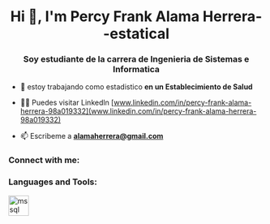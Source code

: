 <h1 align="center">Hi 👋, I'm Percy Frank Alama Herrera--estatical</h1>
<h3 align="center">Soy estudiante de la carrera de Ingenieria de Sistemas e Informatica</h3>

- 🔭 estoy trabajando como estadistico **en un Establecimiento de Salud**

- 👨‍💻 Puedes visitar Linkedln [www.linkedin.com/in/percy-frank-alama-herrera-98a019332](www.linkedin.com/in/percy-frank-alama-herrera-98a019332)

- 📫 Escribeme a **alamaherrera@gmail.com**

<h3 align="left">Connect with me:</h3>
<p align="left">
</p>

<h3 align="left">Languages and Tools:</h3>
<p align="left"> <a href="https://www.microsoft.com/en-us/sql-server" target="_blank" rel="noreferrer"> <img src="https://www.svgrepo.com/show/303229/microsoft-sql-server-logo.svg" alt="mssql" width="40" height="40"/> </a> </p>

